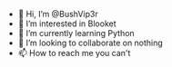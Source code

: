 - 👋 Hi, I’m @BushVip3r
- 👀 I’m interested in Blooket
- 🌱 I’m currently learning Python
- 💞️ I’m looking to collaborate on nothing
- 📫 How to reach me you can't

<!---
BushVip3r/BushVip3r is a ✨ special ✨ repository because its `README.md` (this file) appears on your GitHub profile.
You can click the Preview link to take a look at your changes.
--->
